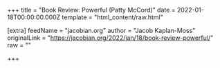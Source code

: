 
+++
title = "Book Review: Powerful (Patty McCord)"
date = 2022-01-18T00:00:00.000Z
template = "html_content/raw.html"

[extra]
feedName = "jacobian.org"
author = "Jacob Kaplan-Moss"
originalLink = "https://jacobian.org/2022/jan/18/book-review-powerful/"
raw = ""

+++

